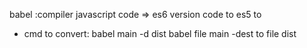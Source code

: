 babel :compiler javascript code => es6 version code to es5 to 

- cmd to convert: babel main -d dist
babel file main -dest to file dist